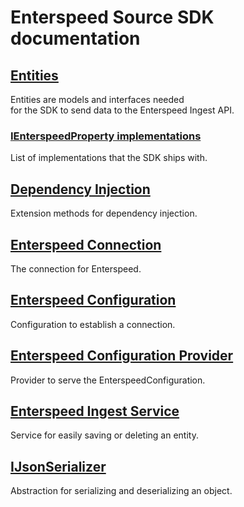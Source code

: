 # Enterspeed Source SDK documentation

## [Entities](./entities/README.md)

Entities are models and interfaces needed  
for the SDK to send data to the Enterspeed Ingest API.

### [IEnterspeedProperty implementations](./entities/properties/README.md)

List of implementations that the SDK ships with.

## [Dependency Injection](./dependency-injection/README.md)

Extension methods for dependency injection.

## [Enterspeed Connection](./connection/README.md)

The connection for Enterspeed.

## [Enterspeed Configuration](./configuration/README.md)

Configuration to establish a connection.

## [Enterspeed Configuration Provider](./providers/enterspeed-configuration-provider/README.md)

Provider to serve the EnterspeedConfiguration.

## [Enterspeed Ingest Service](./services/enterspeed-ingest-service/README.md)

Service for easily saving or deleting an entity.

## [IJsonSerializer](./services/json-serializer/README.md)

Abstraction for serializing and deserializing an object.
